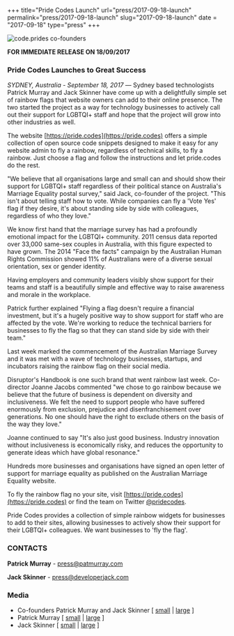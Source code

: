 +++
title="Pride Codes Launch"
url="press/2017-09-18-launch"
permalink="press/2017-09-18-launch"
slug="2017-09-18-launch"
date = "2017-09-18"
type="press"
+++

![code.prides co-founders](/img/press/cofounders_header.jpg)

**FOR IMMEDIATE RELEASE ON 18/09/2017**

### Pride Codes Launches to Great Success

*SYDNEY, Australia - September 18, 2017* — Sydney based technologists Patrick Murray and Jack Skinner have come up with a delightfully simple set of rainbow flags that website owners can add to their online presence. The two started the project as a way for technology businesses to actively call out their support for LGBTQI+ staff and hope that the project will grow into other industries as well.

The website [https://pride.codes](https://pride.codes) offers a simple collection of open source code snippets designed to make it easy for any website admin to fly a rainbow, regardless of technical skills, to fly a rainbow. Just choose a flag and follow the instructions and let pride.codes do the rest.

"We believe that all organisations large and small can and should show their support for LGBTQI+ staff regardless of their political stance on Australia's Marriage Equality postal survey," said Jack, co-founder of the project. "This isn't about telling staff how to vote. While companies can fly a 'Vote Yes' flag if they desire, it's about standing side by side with colleagues, regardless of who they love."

We know first hand that the marriage survey has had a profoundly emotional impact for the LGBTQI+ community. 2011 census data reported over 33,000 same-sex couples in Australia, with this figure expected to have grown.  The 2014 "Face the facts" campaign by the Australian Human Rights Commission showed 11% of Australians were of a diverse sexual orientation, sex or gender identity.

Having employers and community leaders visibly show support for their teams and staff is a beautifully simple and effective way to raise awareness and morale in the workplace.

Patrick further explained "Flying a flag doesn't require a financial investment, but it's a hugely positive way to show support for staff who are affected by the vote. We're working to reduce the technical barriers for businesses to fly the flag so that they can stand side by side with their team."

Last week marked the commencement of the Australian Marriage Survey and it was met with a wave of technology businesses, startups, and incubators raising the rainbow flag on their social media.

Disruptor's Handbook is one such brand that went rainbow last week. Co-director Joanne Jacobs commented "we chose to go rainbow because we believe that the future of business is dependent on diversity and inclusiveness. We felt the need to support people who have suffered enormously from exclusion, prejudice and disenfranchisement over generations. No one should have the right to exclude others on the basis of the way they love."

Joanne continued to say "It's also just good business. Industry innovation without inclusiveness is economically risky, and reduces the opportunity to generate ideas which have global resonance."

Hundreds more businesses and organisations have signed an open letter of support for marriage equality as published on the Australian Marriage Equality website.

To fly the rainbow flag no your site, visit [https://pride.codes](https://pride.codes) or find the team on Twitter [@pridecodes](https://www.twitter.com/pridecodes).


Pride Codes provides a collection of simple rainbow widgets for businesses to add to their sites, allowing businesses to actively show their support for their LGBTQI+ colleagues. We want businesses to 'fly the flag'.


### CONTACTS  

**Patrick Murray** - press@patmurray.com

**Jack Skinner** - press@developerjack.com    

### Media

 * Co-founders Patrick Murray and Jack Skinner [ [small](/img/press/cofounders_web.jpg) | [large](/img/press/cofounders.jpg) ]
 * Patrick Murray [ [small](/img/press/patrick_web.jpg) | [large](/img/press/cofounders.jpg) ]
 * Jack Skinner [ [small](/img/press/jack_web.jpg) | [large](/img/press/jack.jpg) ]
